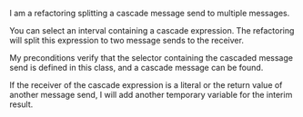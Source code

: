 I am a refactoring splitting a cascade message send to multiple messages.You can select an interval containing a cascade expression. The refactoring will split this expression to two message sends to the receiver. My preconditions verify that the selector containing the cascaded message send is defined in this class, and a cascade message can be found.If the receiver of the cascade expression is a literal or the return value of another message send, I will add another temporary variable for the interim result.